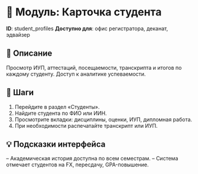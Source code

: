 # 📘 Модуль: Карточка студента
**ID**: student_profiles
**Доступно для**: офис регистратора, деканат, эдвайзер

## 📝 Описание
Просмотр ИУП, аттестаций, посещаемости, транскрипта и итогов по каждому студенту. Доступ к аналитике успеваемости.

## 🩜 Шаги
1. Перейдите в раздел «Студенты».
2. Найдите студента по ФИО или ИИН.
3. Просмотрите вкладки: дисциплины, оценки, ИУП, дипломная работа.
4. При необходимости распечатайте транскрипт или ИУП.

## 💡 Подсказки интерфейса
– Академическая история доступна по всем семестрам.
– Система отмечает студентов на FX, пересдачу, GPA-повышение.
